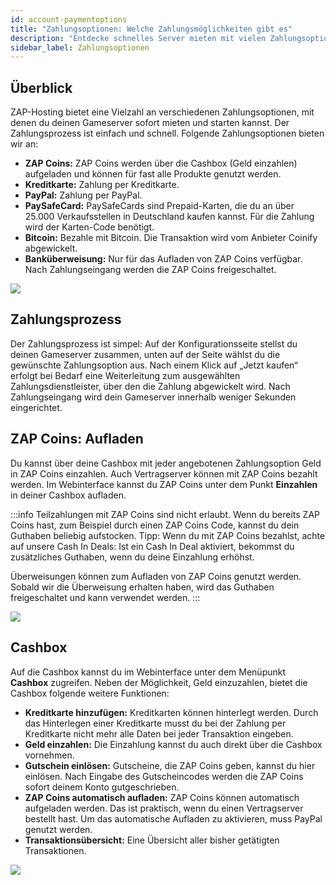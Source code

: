 ```yaml
---
id: account-paymentoptions
title: "Zahlungsoptionen: Welche Zahlungsmöglichkeiten gibt es"
description: "Entdecke schnelles Server mieten mit vielen Zahlungsoptionen wie ZAP Coins, Kreditkarte, PayPal, Bitcoin und mehr → Jetzt mehr erfahren"
sidebar_label: Zahlungsoptionen
---
```


## Überblick
ZAP-Hosting bietet eine Vielzahl an verschiedenen Zahlungsoptionen, mit denen du deinen Gameserver sofort mieten und starten kannst. Der Zahlungsprozess ist einfach und schnell. Folgende Zahlungsoptionen bieten wir an:
*  **ZAP Coins:** ZAP Coins werden über die Cashbox (Geld einzahlen) aufgeladen und können für fast alle Produkte genutzt werden.
* **Kreditkarte:** Zahlung per Kreditkarte.
* **PayPal:** Zahlung per PayPal.
* **PaySafeCard:** PaySafeCards sind Prepaid-Karten, die du an über 25.000 Verkaufsstellen in Deutschland kaufen kannst. Für die Zahlung wird der Karten-Code benötigt.
* **Bitcoin:** Bezahle mit Bitcoin. Die Transaktion wird vom Anbieter Coinify abgewickelt.
* **Banküberweisung:** Nur für das Aufladen von ZAP Coins verfügbar. Nach Zahlungseingang werden die ZAP Coins freigeschaltet.

![](https://screensaver01.zap-hosting.com/index.php/s/Wksp562L6HABL5J/preview)


## Zahlungsprozess
Der Zahlungsprozess ist simpel: Auf der Konfigurationsseite stellst du deinen Gameserver zusammen, unten auf der Seite wählst du die gewünschte Zahlungsoption aus. Nach einem Klick auf „Jetzt kaufen“ erfolgt bei Bedarf eine Weiterleitung zum ausgewählten Zahlungsdienstleister, über den die Zahlung abgewickelt wird. Nach Zahlungseingang wird dein Gameserver innerhalb weniger Sekunden eingerichtet.

## ZAP Coins: Aufladen
Du kannst über deine Cashbox mit jeder angebotenen Zahlungsoption Geld in ZAP Coins einzahlen. Auch Vertragserver können mit ZAP Coins bezahlt werden. Im Webinterface kannst du ZAP Coins unter dem Punkt **Einzahlen** in deiner Cashbox aufladen.

:::info
Teilzahlungen mit ZAP Coins sind nicht erlaubt. Wenn du bereits ZAP Coins hast, zum Beispiel durch einen ZAP Coins Code, kannst du dein Guthaben beliebig aufstocken. Tipp: Wenn du mit ZAP Coins bezahlst, achte auf unsere Cash In Deals: Ist ein Cash In Deal aktiviert, bekommst du zusätzliches Guthaben, wenn du deine Einzahlung erhöhst.

Überweisungen können zum Aufladen von ZAP Coins genutzt werden. Sobald wir die Überweisung erhalten haben, wird das Guthaben freigeschaltet und kann verwendet werden.
:::

![](https://screensaver01.zap-hosting.com/index.php/s/wwbxA7PCe45ofzf/preview)

## Cashbox
Auf die Cashbox kannst du im Webinterface unter dem Menüpunkt **Cashbox** zugreifen. Neben der Möglichkeit, Geld einzuzahlen, bietet die Cashbox folgende weitere Funktionen:
* **Kreditkarte hinzufügen:** Kreditkarten können hinterlegt werden. Durch das Hinterlegen einer Kreditkarte musst du bei der Zahlung per Kreditkarte nicht mehr alle Daten bei jeder Transaktion eingeben.
* **Geld einzahlen:** Die Einzahlung kannst du auch direkt über die Cashbox vornehmen.
* **Gutschein einlösen:** Gutscheine, die ZAP Coins geben, kannst du hier einlösen. Nach Eingabe des Gutscheincodes werden die ZAP Coins sofort deinem Konto gutgeschrieben.
* **ZAP Coins automatisch aufladen:** ZAP Coins können automatisch aufgeladen werden. Das ist praktisch, wenn du einen Vertragserver bestellt hast. Um das automatische Aufladen zu aktivieren, muss PayPal genutzt werden.
* **Transaktionsübersicht:** Eine Übersicht aller bisher getätigten Transaktionen.

![](https://screensaver01.zap-hosting.com/index.php/s/JS9BW7p39tMiatL/preview) 